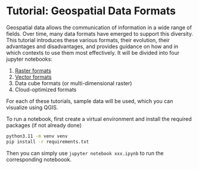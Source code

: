 # Tutorial: Geospatial Data Formats

Geospatial data allows the communication of information in a wide range of fields. Over time, many data formats have emerged to support this diversity. This tutorial introduces these various formats, their evolution, their advantages and disadvantages, and provides guidance on how and in which contexts to use them most effectively. It will be divided into four jupyter notebooks:

1) [Raster formats](./raster_formats.ipynb)
2) [Vector formats](./vector_data_formats.ipynb)
3) Data cube formats (or multi-dimensional raster)
4) Cloud-optimized formats

 For each of these tutorials, sample data will be used, which you can visualize using QGIS.
 
To run a notebook, first create a virtual environment and install the required packages (if not already done) 

```bash
python3.11 -m venv venv
pip install -r requirements.txt
```

Then you can simply use `jupyter notebook xxx.ipynb` to run the corresponding noteboook.

